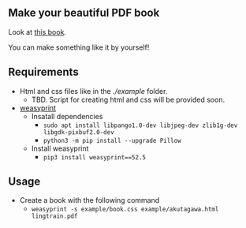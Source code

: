 ## Make your beautiful PDF book

Look at [this book](./lingtrain.pdf).

You can make something like it by yourself!

## Requirements

- Html and css files like in the _./example_ folder.
  - TBD. Script for creating html and css will be provided soon.
- [weasyprint](https://doc.courtbouillon.org/weasyprint/stable/)
  - Insatall dependencies
    - `sudo apt install libpango1.0-dev libjpeg-dev zlib1g-dev libgdk-pixbuf2.0-dev`
    - `python3 -m pip install --upgrade Pillow`
  - Install weasyprint
    - `pip3 install weasyprint==52.5`

## Usage

- Create a book with the following command
  - `weasyprint -s example/book.css example/akutagawa.html lingtrain.pdf`
